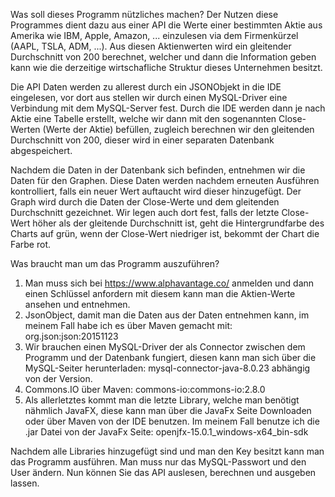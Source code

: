 Was soll dieses Programm nützliches machen?
Der Nutzen diese Programmes dient dazu aus einer API die Werte einer bestimmten Aktie aus Amerika wie IBM, Apple, Amazon, ... einzulesen via dem Firmenkürzel (AAPL, TSLA, ADM, ...). Aus diesen Aktienwerten wird ein gleitender Durchschnitt von 200 berechnet, welcher und dann die Information geben kann wie die derzeitige wirtschafliche Struktur dieses Unternehmen besitzt. 

Die API Daten werden zu allerest durch ein JSONObjekt in die IDE eingelesen, vor dort aus stellen wir durch einen MySQL-Driver eine Verbindung mit dem MySQL-Server fest. Durch die IDE werden dann je nach Aktie eine Tabelle erstellt, welche wir dann mit den sogenannten Close-Werten (Werte der Aktie) befüllen, zugleich berechnen wir den gleitenden Durchschnitt von 200, dieser wird in einer separaten Datenbank abgespeichert.

Nachdem die Daten in der Datenbank sich befinden, entnehmen wir die Daten für den Graphen. Diese Daten werden nachdem erneuten Ausführen kontrolliert, falls ein neuer Wert auftaucht wird dieser hinzugefügt.
Der Graph wird durch die Daten der Close-Werte und dem gleitenden Durchschnitt gezeichnet. Wir legen auch dort fest, falls der letzte Close-Wert höher als der gleitende Durchschnitt ist, geht die Hintergrundfarbe des Charts auf grün, wenn der Close-Wert niedriger ist, bekommt der Chart die Farbe rot.

Was braucht man um das Programm auszuführen?
1. Man muss sich bei https://www.alphavantage.co/ anmelden und dann einen Schlüssel anfordern mit diesem kann man die Aktien-Werte ansehen und entnehmen.
2. JsonObject, damit man die Daten aus der Daten entnehmen kann, im meinem Fall habe ich es über Maven gemacht mit: org.json:json:20151123
3. Wir brauchen einen MySQL-Driver der als Connector zwischen dem Programm und der Datenbank fungiert, diesen kann man sich über die MySQL-Seiter herunterladen: mysql-connector-java-8.0.23 abhängig von der Version.
4. Commons.IO über Maven: commons-io:commons-io:2.8.0
5. Als allerletztes kommt man die letzte Library, welche man benötigt nähmlich JavaFX, diese kann man über die JavaFx Seite Downloaden oder über Maven von der IDE benutzen. Im meinem Fall benutze ich die .jar Datei von der JavaFx Seite: openjfx-15.0.1_windows-x64_bin-sdk

Nachdem alle Libraries hinzugefügt sind und man den Key besitzt kann man das Programm ausführen. Man muss nur das MySQL-Passwort und den User ändern.
Nun können Sie das API auslesen, berechnen und ausgeben lassen.

